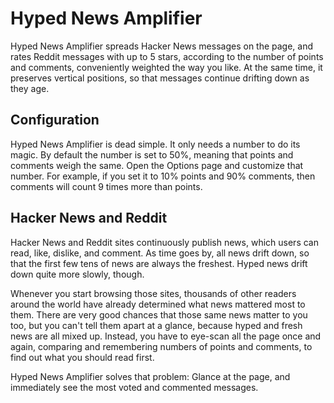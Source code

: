 # Hyped News Amplifier

Hyped News Amplifier spreads Hacker News messages on the page, and rates Reddit messages with up to 5 stars, according to the number of points and comments, conveniently weighted the way you like. At the same time, it preserves vertical positions, so that messages continue drifting down as they age.


## Configuration

Hyped News Amplifier is dead simple. It only needs a number to do its magic. By default the number is set to 50%, meaning that points and comments weigh the same. Open the Options page and customize that number. For example, if you set it to 10% points and 90% comments, then comments will count 9 times more than points.


## Hacker News and Reddit

Hacker News and Reddit sites continuously publish news, which users can read, like, dislike, and comment. As time goes by, all news drift down, so that the first few tens of news are always the freshest. Hyped news drift down quite more slowly, though.

Whenever you start browsing those sites, thousands of other readers around the world have already determined what news mattered most to them. There are very good chances that those same news matter to you too, but you can't tell them apart at a glance, because hyped and fresh news are all mixed up. Instead, you have to eye-scan all the page once and again, comparing and remembering numbers of points and comments, to find out what you should read first.

Hyped News Amplifier solves that problem: Glance at the page, and immediately see the most voted and commented messages.
